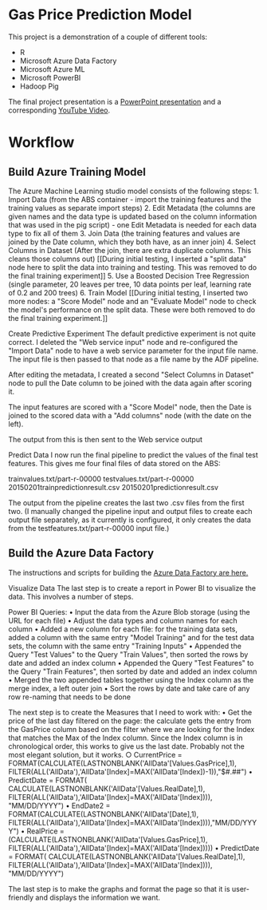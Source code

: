 # Gas Price Prediction Model

This project is a demonstration of a couple of different tools:

- R
- Microsoft Azure Data Factory
- Microsoft Azure ML
- Microsoft PowerBI
- Hadoop Pig

The final project presentation is a [PowerPoint presentation](Oil_Price_Demo.pptx) and a corresponding [YouTube Video](https://youtu.be/cvPfYq-O7Fc).

# Workflow

## Build Azure Training Model
The Azure Machine Learning studio model consists of the following steps:
	1. Import Data (from the ABS container - import the training features and the training values as separate import steps)
	2. Edit Metadata (the columns are given names and the data type is updated based on the column information that was used in the pig script) - one Edit Metadata is needed for each data type to fix all of them
	3. Join Data (the training features and values are joined by the Date column, which they both have, as an inner join)
	4. Select Columns in Dataset (After the join, there are extra duplicate columns. This cleans those columns out)
	[[During initial testing, I inserted a "split data" node here to split the data into training and testing. This was removed to do the final training experiment]]
	5. Use a Boosted Decision Tree Regression (single parameter, 20 leaves per tree, 10 data points per leaf, learning rate of 0.2 and 200 trees)
	6. Train Model
	[[During initial testing, I inserted two more nodes: a "Score Model" node and an "Evaluate Model" node to check the model's performance on the split data. These were both removed to do the final training experiment.]]
	
Create Predictive Experiment
The default predictive experiment is not quite correct. I deleted the "Web service input" node and re-configured the "Import Data" node to have a web service parameter for the input file name. The input file is then passed to that node as a file name by the ADF pipeline.

After editing the metadata, I created a second "Select Columns in Dataset" node to pull the Date column to be joined with the data again after scoring it.

The input features are scored with a "Score Model" node, then the Date is joined to the scored data with a "Add columns" node (with the date on the left).

The output from this is then sent to the Web service output

Predict Data
I now run the final pipeline to predict the values of the final test features. This gives me four final files of data stored on the ABS:

trainvalues.txt/part-r-00000
testvalues.txt/part-r-00000
20150201trainpredictionresult.csv
20150201predictionresult.csv

The output from the pipeline creates the last two .csv files from the first two. (I manually changed the pipeline input and output files to create each output file separately, as it currently is configured, it only creates the data from the testfeatures.txt/part-r-00000 input file.)

## Build the Azure Data Factory 

The instructions and scripts for building the [Azure Data Factory are here.](/src/AzureDataFactory/README.md)

Visualize Data
The last step is to create a report in Power BI to visualize the data. This involves a number of steps.

Power BI Queries:
	• Input the data from the Azure Blob storage (using the URL for each file)
	• Adjust the data types and column names for each column
	• Added a new column for each file: for the training data sets, added a column with the same entry "Model Training" and for the test data sets, the column with the same entry "Training Inputs"
	• Appended the Query "Test Values" to the Query "Train Values", then sorted the rows by date and added an index column
	• Appended the Query "Test Features" to the Query "Train Features", then sorted by date and added an index column
	• Merged the two appended tables together using the Index column as the merge index, a left outer join
	• Sort the rows by date and take care of any row re-naming that needs to be done
	

The next step is to create the Measures that I need to work with:
	• Get the price of the last day filtered on the page: the calculate gets the entry from the GasPrice column based on the filter where we are looking for the Index that matches the Max of the Index column. Since the Index column is in chronological order, this works to give us the last date. Probably not the most elegant solution, but it works.
		○ CurrentPrice = FORMAT(CALCULATE(LASTNONBLANK('AllData'[Values.GasPrice],1), FILTER(ALL('AllData'),'AllData'[Index]=MAX('AllData'[Index])-1)),"$#.##")
	• PredictDate = FORMAT( CALCULATE(LASTNONBLANK('AllData'[Values.RealDate],1), FILTER(ALL('AllData'),'AllData'[Index]=MAX('AllData'[Index]))), "MM/DD/YYYY")
	• EndDate2 = FORMAT(CALCULATE(LASTNONBLANK('AllData'[Date],1), FILTER(ALL('AllData'),'AllData'[Index]=MAX('AllData'[Index]))),"MM/DD/YYYY")
	• RealPrice = (CALCULATE(LASTNONBLANK('AllData'[Values.GasPrice],1), FILTER(ALL('AllData'),'AllData'[Index]=MAX('AllData'[Index]))))
	• PredictDate = FORMAT( CALCULATE(LASTNONBLANK('AllData'[Values.RealDate],1), FILTER(ALL('AllData'),'AllData'[Index]=MAX('AllData'[Index]))), "MM/DD/YYYY")

The last step is to make the graphs and format the page so that it is user-friendly and displays the information we want.

